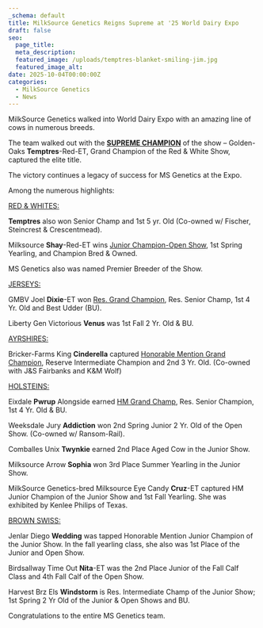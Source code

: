 ```yaml
---
_schema: default
title: MilkSource Genetics Reigns Supreme at '25 World Dairy Expo
draft: false
seo:
  page_title:
  meta_description:
  featured_image: /uploads/temptres-blanket-smiling-jim.jpg
  featured_image_alt:
date: 2025-10-04T00:00:00Z
categories:
  - MilkSource Genetics
  - News
---
```

MilkSource Genetics walked into World Dairy Expo with an amazing line of cows in numerous breeds.

The team walked out with the **<u>SUPREME CHAMPION</u>** of the show – Golden-Oaks **Temptres**\-Red-ET, Grand Champion of the Red & White Show, captured the elite title.

The victory continues a legacy of success for MS Genetics at the Expo.

Among the numerous highlights:

<u>RED &amp; WHITES:</u>

**Temptres** also won Senior Champ and 1st 5 yr. Old (Co-owned w/ Fischer, Steincrest & Crescentmead).

Milksource **Shay**\-Red-ET wins <u>Junior Champion-Open Show</u>, 1st Spring Yearling, and Champion Bred & Owned.

MS Genetics also was named Premier Breeder of the Show.

<u>JERSEYS:</u>

GMBV Joel **Dixie**\-ET won <u>Res. Grand Champion</u>, Res. Senior Champ, 1st 4 Yr. Old and Best Udder (BU).

Liberty Gen Victorious **Venus** was 1st Fall 2 Yr. Old & BU.

<u>AYRSHIRES:</u>

Bricker-Farms King **Cinderella** captured <u>Honorable Mention Grand Champion</u>, Reserve Intermediate Champion and 2nd 3 Yr. Old. (Co-owned with J&S Fairbanks and K&M Wolf)

<u>HOLSTEINS:</u>

Eixdale **Pwrup** Alongside earned <u>HM Grand Champ</u>, Res. Senior Champion, 1st 4 Yr. Old & BU.

Weeksdale Jury **Addiction** won 2nd Spring Junior 2 Yr. Old of the Open Show. (Co-owned w/ Ransom-Rail).

Comballes Unix **Twynkie** earned 2nd Place Aged Cow in the Junior Show.

Milksource Arrow **Sophia** won 3rd Place Summer Yearling in the Junior Show.

MilkSource Genetics-bred Milksource Eye Candy **Cruz**\-ET captured HM Junior Champion of the Junior Show and 1st Fall Yearling. She was exhibited by Kenlee Philips of Texas.

<u>BROWN SWISS:</u>

Jenlar Diego **Wedding** was tapped Honorable Mention Junior Champion of the Junior Show. In the fall yearling class, she also was 1st Place of the Junior and Open Show.

Birdsallway Time Out **Nita**\-ET was the 2nd Place Junior of the Fall Calf Class and 4th Fall Calf of the Open Show.

Harvest Brz Els **Windstorm** is Res. Intermediate Champ of the Junior Show; 1st Spring 2 Yr Old of the Junior & Open Shows and BU.

Congratulations to the entire MS Genetics team.